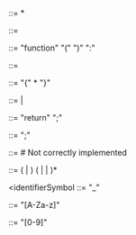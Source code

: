 <SourceFile> ::= <TopLevelStatement>* <EOF>

<TopLevelStatement> ::= <FunctionDeclaration>

<FunctionDeclaration> ::= "function" <Identifier> "(" ")" ":" <TypeName> <StatementBlock>

<TypeName> ::= <Identifier>
  
<StatementBlock> ::= "{" <BlockLevelStatement>* "}"

<BlockLevelStatement> ::= <ReturnStatement> |
                          <ExpressionStatement>
  
<ReturnStatement> ::= "return" <Expression> ";"
  
<ExpressionStatement> ::= <Expression> ";"
  
<Expression> ::= # Not correctly implemented
  
<Identifier> ::= (<letter> | <identifierSymbol>) (<letter> | <digit> | <identifierSymbol>)*

<identifierSymbol ::= "_"
  
<letter> ::= "[A-Za-z]"
  
<digit> ::= "[0-9]"
  

  
